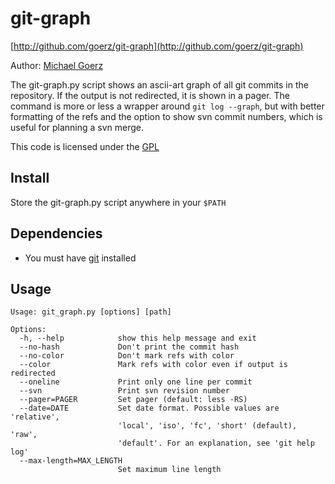 # git-graph

[http://github.com/goerz/git-graph](http://github.com/goerz/git-graph)

Author: [Michael Goerz](http://michaelgoerz.net)

The git-graph.py script shows an ascii-art graph of all git commits in the
repository. If the output is not redirected, it is shown in a pager.  The
command is more or less  a wrapper around `git log --graph`, but with better
formatting of the refs and the option to show svn commit numbers, which is
useful for planning a svn merge.

This code is licensed under the [GPL](http://www.gnu.org/licenses/gpl.html)

## Install ##

Store the git-graph.py script anywhere in your `$PATH`

## Dependencies ##

* You must have [git][1] installed

[1]: http://git-scm.com/

## Usage ##

    Usage: git_graph.py [options] [path] 
    
    Options:
      -h, --help            show this help message and exit
      --no-hash             Don't print the commit hash
      --no-color            Don't mark refs with color
      --color               Mark refs with color even if output is redirected
      --oneline             Print only one line per commit
      --svn                 Print svn revision number
      --pager=PAGER         Set pager (default: less -RS)
      --date=DATE           Set date format. Possible values are 'relative',
                            'local', 'iso', 'fc', 'short' (default), 'raw',
                            'default'. For an explanation, see 'git help log'
      --max-length=MAX_LENGTH
                            Set maximum line length
